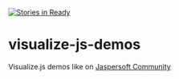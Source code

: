 [![Stories in Ready](https://badge.waffle.io/nesterone/visualize-js-demos.png?label=ready&title=Ready)](https://waffle.io/nesterone/visualize-js-demos)
# visualize-js-demos
Visualize.js demos like on [Jaspersoft Community](http://community.jaspersoft.com/wiki/visualizejs-api-samples-v61)

